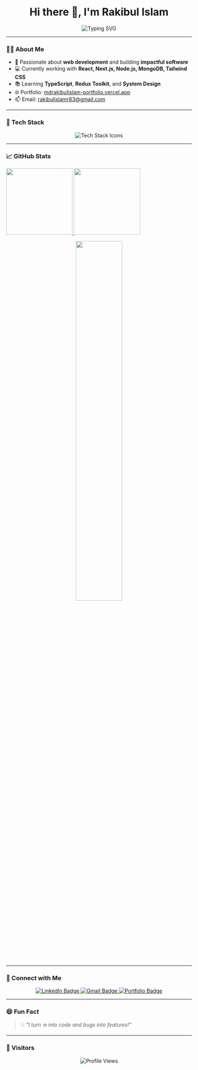 <!-- README.md -->

<h1 align="center">Hi there 👋, I'm Rakibul Islam</h1>

<p align="center">
 <img src="https://readme-typing-svg.demolab.com?font=Fira+Code&size=24&duration=3000&pause=1000&color=F7007B&center=true&width=500&lines=Frontend+Web+Developer;React+%7C+Next.js+%7C+Tailwind+CSS;Crafting+Beautiful+UIs+with+Code;Always+Learning+New+Tech+%F0%9F%92%A1" alt="Typing SVG" />

</p>

---

### 👨‍💻 About Me

- 🚀 Passionate about **web development** and building **impactful software**
- 💻 Currently working with **React, Next.js, Node.js, MongoDB, Tailwind CSS**
- 📚 Learning **TypeScript**, **Redux Toolkit**, and **System Design**
- 🌐 Portfolio: [mdrakibulislam-portfolio.vercel.app](https://mdrakibulislam-portfolio.vercel.app)
- 📫 Email: [rakibulislamr83@gmail.com](mailto:rakibulislamr83@gmail.com)

---

### 🧠 Tech Stack

<p align="center">
  <img src="https://skillicons.dev/icons?i=html,css,js,ts,react,nextjs,nodejs,express,mongodb,tailwindcss,redux,git,github,vscode,figma&theme=dark" alt="Tech Stack Icons" />
</p>

---

### 📈 GitHub Stats

<p align="left">
<a href="https://github.com/rakibul12212">
  <img height="180em" src="https://github-readme-stats-eight-theta.vercel.app/api?username=rakibul12212&show_icons=true&theme=dark&include_all_commits=true&count_private=true"/>
  <img height="180em" src="https://github-readme-stats-eight-theta.vercel.app/api/top-langs/?username=rakibul12212&layout=compact&langs_count=8&theme=dark"/>
</a>
</p>
<p align="center">
  <img width="50%" src="https://github-readme-streak-stats.herokuapp.com/?user=rakibul12212&theme=react&hide_border=false&border_radius=8&background=0D1117&stroke=35A29F&fire=35A29F&sideLabels=35A29F&currStreakNum=35A29F&ring=35A29F&currStreakLabel=35A29F&sideNums=35A29F" />
</p>

---

### 🔗 Connect with Me

<p align="center">
  <a href="https://www.linkedin.com/in/md-rakibul-islam-36582620b/" target="_blank">
    <img src="https://img.shields.io/badge/LinkedIn-0A66C2?style=for-the-badge&logo=linkedin&logoColor=white" alt="LinkedIn Badge" />
  </a>
  <a href="mailto:rakibulislamr83@gmail.com">
    <img src="https://img.shields.io/badge/Gmail-EA4335?style=for-the-badge&logo=gmail&logoColor=white" alt="Gmail Badge" />
  </a>
  <a href="https://mdrakibulislam-portfolio.vercel.app/" target="_blank">
    <img src="https://img.shields.io/badge/Portfolio-000000?style=for-the-badge&logo=vercel&logoColor=white" alt="Portfolio Badge" />
  </a>
</p>

---

### 😄 Fun Fact

> 💡 *"I turn ☕ into code and bugs into features!"*

---

### 👀 Visitors

<p align="center">
  <img src="https://komarev.com/ghpvc/?username=rakibul12212&style=flat-square&color=00C4FF" alt="Profile Views" />
</p>
